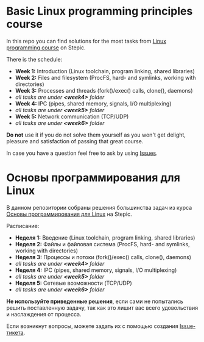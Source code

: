 # Basic Linux programming principles course

In this repo you can find solutions for the most tasks from [Linux programming course](https://stepic.org/course/%D0%9E%D1%81%D0%BD%D0%BE%D0%B2%D1%8B-%D0%BF%D1%80%D0%BE%D0%B3%D1%80%D0%B0%D0%BC%D0%BC%D0%B8%D1%80%D0%BE%D0%B2%D0%B0%D0%BD%D0%B8%D1%8F-%D0%B4%D0%BB%D1%8F-Linux-548/) on Stepic.

There is the schedule:
 * __Week 1:__ Introduction (Linux toolchain, program linking, shared libraries)
 * __Week 2:__ Files and filesystem (ProcFS, hard- and symlinks, working with directories)
 * __Week 3:__ Processes and threads (fork()/exec() calls, clone(), daemons)
  * *all tasks are under __\<week4\>__ folder*
 * __Week 4:__ IPC (pipes, shared memory, signals, I/O multiplexing)
  * *all tasks are under __\<week5\>__ folder*
 * __Week 5:__ Network communication (TCP/UDP)
  * *all tasks are under __\<week6\>__ folder*

**Do not** use it if you do not solve them yourself as you won't get delight, pleasure and satisfaction of passing that great course.

In case you have a question feel free to ask by using [Issues](https://github.com/vpetrigo/basic-linux/issues).

# Основы программирования для Linux

В данном репозитории собраны решения большинства задач из курса [Основы программирования для Linux](https://stepic.org/course/%D0%9E%D1%81%D0%BD%D0%BE%D0%B2%D1%8B-%D0%BF%D1%80%D0%BE%D0%B3%D1%80%D0%B0%D0%BC%D0%BC%D0%B8%D1%80%D0%BE%D0%B2%D0%B0%D0%BD%D0%B8%D1%8F-%D0%B4%D0%BB%D1%8F-Linux-548/) на Stepic.

Расписание:
 * __Неделя 1:__ Введение (Linux toolchain, program linking, shared libraries)
 * __Неделя 2:__ Файлы и файловая система (ProcFS, hard- and symlinks, working with directories)
 * __Неделя 3:__ Процессы и потоки (fork()/exec() calls, clone(), daemons)
  * *all tasks are under __\<week4\>__ folder*
 * __Неделя 4:__ IPC (pipes, shared memory, signals, I/O multiplexing)
  * *all tasks are under __\<week5\>__ folder*
 * __Неделя 5:__ Сетевые возможности (TCP/UDP)
  * *all tasks are under __\<week6\>__ folder*

**Не используйте приведенные решения**, если сами не попытались решить поставленную задачу, так как это лишит вас всего удовольствия и наслаждения от процесса.

Если возникнут вопросы, можете задать их с помощью создания [Issue-тикета](https://github.com/vpetrigo/basic-linux/issues).
